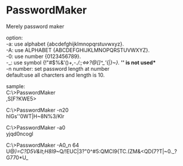 # PasswordMaker
Merely password maker

option:<br>
  -a: use alphabet {abcdefghijklmnopqrstuvwxyz}.<br>
  -A: use ALPHABET {ABCDEFGHIJKLMNOPQRSTUVWXYZ}.<br>
  -0: use number {0123456789}.<br>
  -&#95;: use symbol {!&quot;#$%&amp;'()*+,-./:;&lt;=&gt;?@[]^&#95;&#39;{|}~}. <b>*'\' is not used*</b><br>
  -n number: set password length at number<br>
  default:use all charcters and length is 10.<br>
  
sample:<br>
C:&#92;&gt;PasswordMaker<br>
,S[F?KWE5&gt;<br>

C:&#92;&gt;PasswordMaker -n20<br>
hIGs''0WT|H~8N%3/Klr<br>

C:&#92;&gt;PasswordMaker -a0 <br>
yjqd0ncogl<br>

C:&#92;&gt;PasswordMaker -A0&#95;n 64<br>
U@*)=C?D5V&amp;lt;H8I9*~Q/!EUC|3?&quot;0^#5:QMCI9{TC.(ZM&amp;&lt;QD(7?T|~0.&#95;?G770*U&#95;<br>
